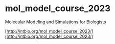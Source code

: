 # mol_model_course_2023
Molecular Modeling and Simulations for Biologists

[http://intbio.org/mol_model_course_2023/](http://intbio.org/mol_model_course_2023/)
